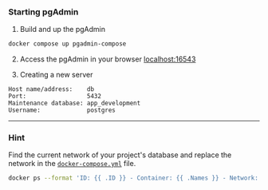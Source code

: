 ### Starting pgAdmin

1. Build and up the pgAdmin

```bash
docker compose up pgadmin-compose
```

2. Access the pgAdmin in your browser [localhost:16543](http://localhost:16543)


3. Creating a new server

```
Host name/address:    db
Port:                 5432
Maintenance database: app_development
Username:             postgres
```

---

### Hint

Find the current network of your project's database and replace the network in the [`docker-compose.yml`](/docker-compose.yml#L19) file.

```bash
docker ps --format 'ID: {{ .ID }} - Container: {{ .Names }} - Network: {{ json .Networks }}'
```
